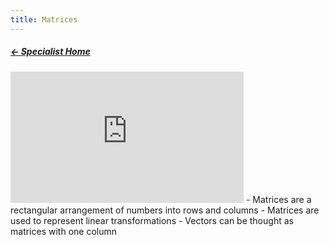 ```yaml
---
title: Matrices
---
```


##### [← Specialist Home](Specialist%20Home%20-%20Year%2011)

<iframe width="373" height="210" src="https://www.youtube.com/embed/kYB8IZa5AuE" title="YouTube video player" frameborder="0" allow="accelerometer; autoplay; clipboard-write; encrypted-media; gyroscope; picture-in-picture; web-share" allowfullscreen></iframe>
- Matrices are a rectangular arrangement of numbers into rows and columns
	- Matrices are used to represent linear transformations
		- Vectors can be thought as matrices with one column